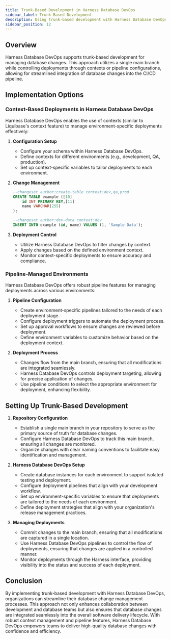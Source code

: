 ```yaml
---
title: Trunk-Based Development in Harness Database DevOps
sidebar_label: Trunk-Based Development 
description: Using trunk-based development with Harness Database DevOps
sidebar_position: 12
---
```


## Overview

Harness Database DevOps supports trunk-based development for managing database changes. This approach utilizes a single main branch while controlling deployments through contexts or pipeline configurations, allowing for streamlined integration of database changes into the CI/CD pipeline.

## Implementation Options

### Context-Based Deployments in Harness Database DevOps

Harness Database DevOps enables the use of contexts (similar to Liquibase's context feature) to manage environment-specific deployments effectively:

1. **Configuration Setup**
   - Configure your schema within Harness Database DevOps.
   - Define contexts for different environments (e.g., development, QA, production).
   - Set up context-specific variables to tailor deployments to each environment.

2. **Change Management**
   ```sql
   --changeset author:create-table context:dev,qa,prod
   CREATE TABLE example ([10]
       id INT PRIMARY KEY,[11]
       name VARCHAR(255)
   );

   --changeset author:dev-data context:dev
   INSERT INTO example (id, name) VALUES (1, 'Sample Data');
   ```

3. **Deployment Control**
   - Utilize Harness Database DevOps to filter changes by context.
   - Apply changes based on the defined environment context.
   - Monitor context-specific deployments to ensure accuracy and compliance.

### Pipeline-Managed Environments

Harness Database DevOps offers robust pipeline features for managing deployments across various environments:

1. **Pipeline Configuration**
   - Create environment-specific pipelines tailored to the needs of each deployment stage.
   - Configure deployment triggers to automate the deployment process.
   - Set up approval workflows to ensure changes are reviewed before deployment.
   - Define environment variables to customize behavior based on the deployment context.

2. **Deployment Process**
   - Changes flow from the main branch, ensuring that all modifications are integrated seamlessly.
   - Harness Database DevOps controls deployment targeting, allowing for precise application of changes.
   - Use pipeline conditions to select the appropriate environment for deployment, enhancing flexibility.

## Setting Up Trunk-Based Development

1. **Repository Configuration**
   - Establish a single main branch in your repository to serve as the primary source of truth for database changes.
   - Configure Harness Database DevOps to track this main branch, ensuring all changes are monitored.
   - Organize changes with clear naming conventions to facilitate easy identification and management.

2. **Harness Database DevOps Setup**
   - Create database instances for each environment to support isolated testing and deployment.
   - Configure deployment pipelines that align with your development workflow.
   - Set up environment-specific variables to ensure that deployments are tailored to the needs of each environment.
   - Define deployment strategies that align with your organization's release management practices.

3. **Managing Deployments**
   - Commit changes to the main branch, ensuring that all modifications are captured in a single location.
   - Use Harness Database DevOps pipelines to control the flow of deployments, ensuring that changes are applied in a controlled manner.
   - Monitor deployments through the Harness interface, providing visibility into the status and success of each deployment.

## Conclusion

By implementing trunk-based development with Harness Database DevOps, organizations can streamline their database change management processes. This approach not only enhances collaboration between development and database teams but also ensures that database changes are integrated seamlessly into the overall software delivery lifecycle. With robust context management and pipeline features, Harness Database DevOps empowers teams to deliver high-quality database changes with confidence and efficiency.